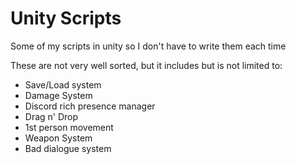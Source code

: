 # Unity Scripts
Some of my scripts in unity so I don't have to write them each time

These are not very well sorted, but it includes but is not limited to:
 - Save/Load system
 - Damage System
 - Discord rich presence manager
 - Drag n' Drop
 - 1st person movement
 - Weapon System
 - Bad dialogue system 